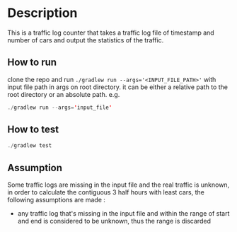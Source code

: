 # Description
This is a traffic log counter that takes a traffic log file of timestamp and number of cars and output the statistics of the traffic.

## How to run
clone the repo and run `./gradlew run --args='<INPUT_FILE_PATH>'` with input file path in args on root directory. it can be either a relative path to the root directory
or an absolute path. e.g.
```java
./gradlew run --args='input_file'
```

## How to test
```java
./gradlew test
```

## Assumption
Some traffic logs are missing in the input file and the real traffic is unknown, in order to calculate the contiguous 3 half hours with least cars, the following assumptions are made :
- any traffic log that's missing in the input file and within the range of start and end is considered to be unknown, thus the range is discarded
